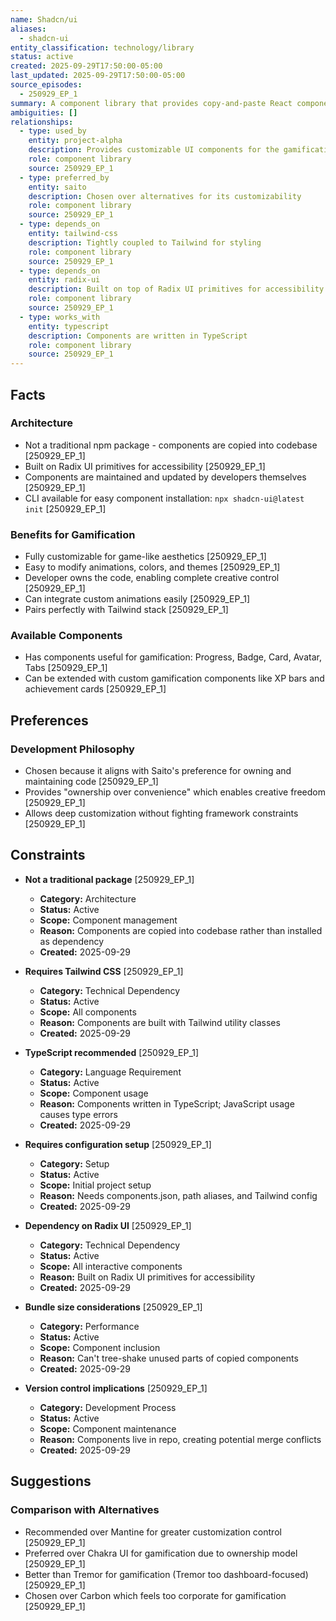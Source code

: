 ```yaml
---
name: Shadcn/ui
aliases:
  - shadcn-ui
entity_classification: technology/library
status: active
created: 2025-09-29T17:50:00-05:00
last_updated: 2025-09-29T17:50:00-05:00
source_episodes:
  - 250929_EP_1
summary: A component library that provides copy-and-paste React components built on Radix UI primitives and styled with Tailwind CSS. Selected for Project Alpha due to its customizability for gamification needs.
ambiguities: []
relationships:
  - type: used_by
    entity: project-alpha
    description: Provides customizable UI components for the gamification project
    role: component library
    source: 250929_EP_1
  - type: preferred_by
    entity: saito
    description: Chosen over alternatives for its customizability
    role: component library
    source: 250929_EP_1
  - type: depends_on
    entity: tailwind-css
    description: Tightly coupled to Tailwind for styling
    role: component library
    source: 250929_EP_1
  - type: depends_on
    entity: radix-ui
    description: Built on top of Radix UI primitives for accessibility
    role: component library
    source: 250929_EP_1
  - type: works_with
    entity: typescript
    description: Components are written in TypeScript
    role: component library
    source: 250929_EP_1
---
```


## Facts

### Architecture
- Not a traditional npm package - components are copied into codebase [250929_EP_1]
- Built on Radix UI primitives for accessibility [250929_EP_1]
- Components are maintained and updated by developers themselves [250929_EP_1]
- CLI available for easy component installation: `npx shadcn-ui@latest init` [250929_EP_1]

### Benefits for Gamification
- Fully customizable for game-like aesthetics [250929_EP_1]
- Easy to modify animations, colors, and themes [250929_EP_1]
- Developer owns the code, enabling complete creative control [250929_EP_1]
- Can integrate custom animations easily [250929_EP_1]
- Pairs perfectly with Tailwind stack [250929_EP_1]

### Available Components
- Has components useful for gamification: Progress, Badge, Card, Avatar, Tabs [250929_EP_1]
- Can be extended with custom gamification components like XP bars and achievement cards [250929_EP_1]

## Preferences

### Development Philosophy
- Chosen because it aligns with Saito's preference for owning and maintaining code [250929_EP_1]
- Provides "ownership over convenience" which enables creative freedom [250929_EP_1]
- Allows deep customization without fighting framework constraints [250929_EP_1]

## Constraints

- **Not a traditional package** [250929_EP_1]
  - **Category:** Architecture
  - **Status:** Active
  - **Scope:** Component management
  - **Reason:** Components are copied into codebase rather than installed as dependency
  - **Created:** 2025-09-29

- **Requires Tailwind CSS** [250929_EP_1]
  - **Category:** Technical Dependency
  - **Status:** Active
  - **Scope:** All components
  - **Reason:** Components are built with Tailwind utility classes
  - **Created:** 2025-09-29

- **TypeScript recommended** [250929_EP_1]
  - **Category:** Language Requirement
  - **Status:** Active
  - **Scope:** Component usage
  - **Reason:** Components written in TypeScript; JavaScript usage causes type errors
  - **Created:** 2025-09-29

- **Requires configuration setup** [250929_EP_1]
  - **Category:** Setup
  - **Status:** Active
  - **Scope:** Initial project setup
  - **Reason:** Needs components.json, path aliases, and Tailwind config
  - **Created:** 2025-09-29

- **Dependency on Radix UI** [250929_EP_1]
  - **Category:** Technical Dependency
  - **Status:** Active
  - **Scope:** All interactive components
  - **Reason:** Built on Radix UI primitives for accessibility
  - **Created:** 2025-09-29

- **Bundle size considerations** [250929_EP_1]
  - **Category:** Performance
  - **Status:** Active
  - **Scope:** Component inclusion
  - **Reason:** Can't tree-shake unused parts of copied components
  - **Created:** 2025-09-29

- **Version control implications** [250929_EP_1]
  - **Category:** Development Process
  - **Status:** Active
  - **Scope:** Component maintenance
  - **Reason:** Components live in repo, creating potential merge conflicts
  - **Created:** 2025-09-29

## Suggestions

### Comparison with Alternatives
- Recommended over Mantine for greater customization control [250929_EP_1]
- Preferred over Chakra UI for gamification due to ownership model [250929_EP_1]
- Better than Tremor for gamification (Tremor too dashboard-focused) [250929_EP_1]
- Chosen over Carbon which feels too corporate for gamification [250929_EP_1]